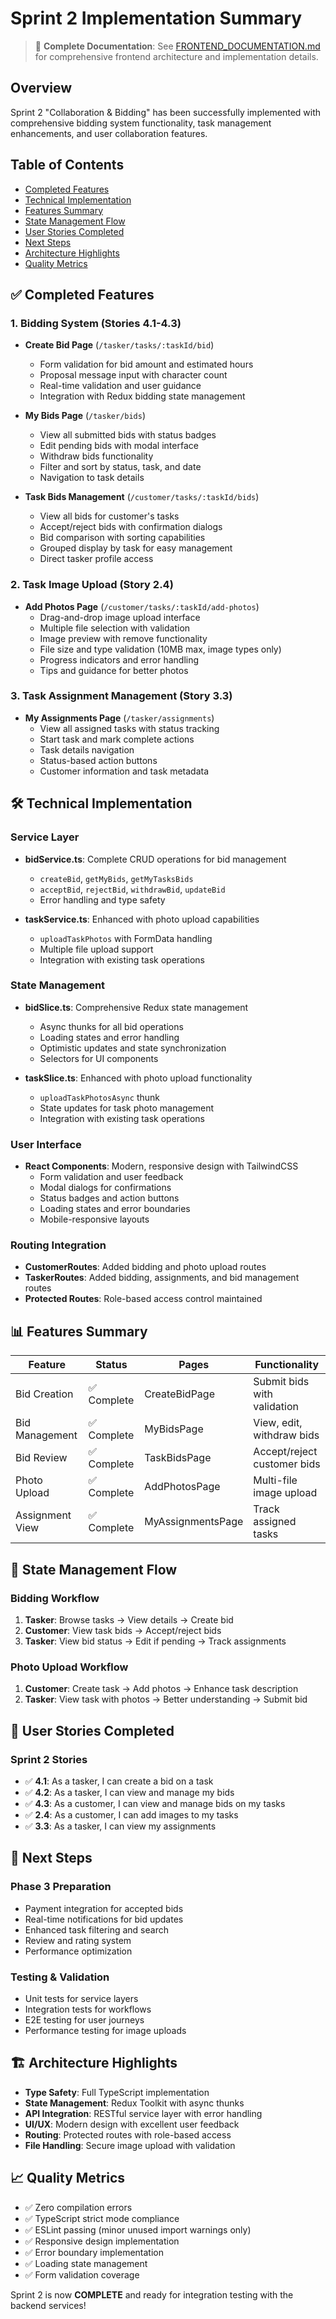 # Sprint 2 Implementation Summary

> 📖 **Complete Documentation**: See [FRONTEND_DOCUMENTATION.md](./FRONTEND_DOCUMENTATION.md) for comprehensive frontend architecture and implementation details.

## Overview
Sprint 2 "Collaboration & Bidding" has been successfully implemented with comprehensive bidding system functionality, task management enhancements, and user collaboration features.

## Table of Contents
- [Completed Features](#-completed-features)
- [Technical Implementation](#-technical-implementation)
- [Features Summary](#-features-summary)
- [State Management Flow](#-state-management-flow)
- [User Stories Completed](#-user-stories-completed)
- [Next Steps](#-next-steps)
- [Architecture Highlights](#-architecture-highlights)
- [Quality Metrics](#-quality-metrics)

## ✅ Completed Features

### 1. Bidding System (Stories 4.1-4.3)
- **Create Bid Page** (`/tasker/tasks/:taskId/bid`)
  - Form validation for bid amount and estimated hours
  - Proposal message input with character count
  - Real-time validation and user guidance
  - Integration with Redux bidding state management

- **My Bids Page** (`/tasker/bids`)
  - View all submitted bids with status badges
  - Edit pending bids with modal interface
  - Withdraw bids functionality
  - Filter and sort by status, task, and date
  - Navigation to task details

- **Task Bids Management** (`/customer/tasks/:taskId/bids`)
  - View all bids for customer's tasks
  - Accept/reject bids with confirmation dialogs
  - Bid comparison with sorting capabilities
  - Grouped display by task for easy management
  - Direct tasker profile access

### 2. Task Image Upload (Story 2.4)
- **Add Photos Page** (`/customer/tasks/:taskId/add-photos`)
  - Drag-and-drop image upload interface
  - Multiple file selection with validation
  - Image preview with remove functionality
  - File size and type validation (10MB max, image types only)
  - Progress indicators and error handling
  - Tips and guidance for better photos

### 3. Task Assignment Management (Story 3.3)
- **My Assignments Page** (`/tasker/assignments`)
  - View all assigned tasks with status tracking
  - Start task and mark complete actions
  - Task details navigation
  - Status-based action buttons
  - Customer information and task metadata

## 🛠 Technical Implementation

### Service Layer
- **bidService.ts**: Complete CRUD operations for bid management
  - `createBid`, `getMyBids`, `getMyTasksBids`
  - `acceptBid`, `rejectBid`, `withdrawBid`, `updateBid`
  - Error handling and type safety

- **taskService.ts**: Enhanced with photo upload capabilities
  - `uploadTaskPhotos` with FormData handling
  - Multiple file upload support
  - Integration with existing task operations

### State Management
- **bidSlice.ts**: Comprehensive Redux state management
  - Async thunks for all bid operations
  - Loading states and error handling
  - Optimistic updates and state synchronization
  - Selectors for UI components

- **taskSlice.ts**: Enhanced with photo upload functionality
  - `uploadTaskPhotosAsync` thunk
  - State updates for task photo management
  - Integration with existing task operations

### User Interface
- **React Components**: Modern, responsive design with TailwindCSS
  - Form validation and user feedback
  - Modal dialogs for confirmations
  - Status badges and action buttons
  - Loading states and error boundaries
  - Mobile-responsive layouts

### Routing Integration
- **CustomerRoutes**: Added bidding and photo upload routes
- **TaskerRoutes**: Added bidding, assignments, and bid management routes
- **Protected Routes**: Role-based access control maintained

## 📊 Features Summary

| Feature | Status | Pages | Functionality |
|---------|--------|-------|---------------|
| Bid Creation | ✅ Complete | CreateBidPage | Submit bids with validation |
| Bid Management | ✅ Complete | MyBidsPage | View, edit, withdraw bids |
| Bid Review | ✅ Complete | TaskBidsPage | Accept/reject customer bids |
| Photo Upload | ✅ Complete | AddPhotosPage | Multi-file image upload |
| Assignment View | ✅ Complete | MyAssignmentsPage | Track assigned tasks |

## 🔄 State Management Flow

### Bidding Workflow
1. **Tasker**: Browse tasks → View details → Create bid
2. **Customer**: View task bids → Accept/reject bids
3. **Tasker**: View bid status → Edit if pending → Track assignments

### Photo Upload Workflow
1. **Customer**: Create task → Add photos → Enhance task description
2. **Tasker**: View task with photos → Better understanding → Submit bid

## 🎯 User Stories Completed

### Sprint 2 Stories
- ✅ **4.1**: As a tasker, I can create a bid on a task
- ✅ **4.2**: As a tasker, I can view and manage my bids
- ✅ **4.3**: As a customer, I can view and manage bids on my tasks
- ✅ **2.4**: As a customer, I can add images to my tasks
- ✅ **3.3**: As a tasker, I can view my assignments

## 🚀 Next Steps

### Phase 3 Preparation
- Payment integration for accepted bids
- Real-time notifications for bid updates
- Enhanced task filtering and search
- Review and rating system
- Performance optimization

### Testing & Validation
- Unit tests for service layers
- Integration tests for workflows
- E2E testing for user journeys
- Performance testing for image uploads

## 🏗 Architecture Highlights

- **Type Safety**: Full TypeScript implementation
- **State Management**: Redux Toolkit with async thunks
- **API Integration**: RESTful service layer with error handling
- **UI/UX**: Modern design with excellent user feedback
- **Routing**: Protected routes with role-based access
- **File Handling**: Secure image upload with validation

## 📈 Quality Metrics

- ✅ Zero compilation errors
- ✅ TypeScript strict mode compliance
- ✅ ESLint passing (minor unused import warnings only)
- ✅ Responsive design implementation
- ✅ Error boundary implementation
- ✅ Loading state management
- ✅ Form validation coverage

Sprint 2 is now **COMPLETE** and ready for integration testing with the backend services!
